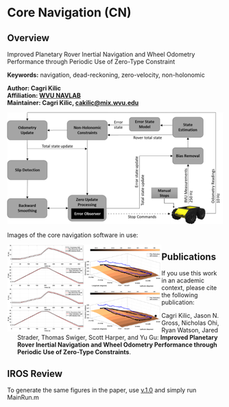 # Core Navigation (CN)

## Overview
Improved Planetary Rover Inertial Navigation and Wheel Odometry Performance through Periodic Use of Zero-Type Constraint

**Keywords:** navigation, dead-reckoning, zero-velocity, non-holonomic

**Author: Cagri Kilic<br />
Affiliation: [WVU NAVLAB](https://navigationlab.wvu.edu/)<br />
Maintainer: Cagri Kilic, cakilic@mix.wvu.edu**

<img alt="Architecture" src="core_navigation_demos/doc/architecturev2.jpg" width="700">

Images of the core navigation software in use:

<img alt="3D Covariance" src="core_navigation_demos/doc/covLong.jpg" align="left" width="180" >
<img alt="3D Elevation" src="core_navigation_demos/doc/adam2.jpg" align="left" width="180" >
<img alt="3D Covariance" src="core_navigation_demos/doc/covLong.jpg" align="left" width="180" >
<img alt="3D Elevation" src="core_navigation_demos/doc/adam2.jpg" align="left" width="180" >

## Publications

If you use this work in an academic context, please cite the following publication:

* Cagri Kilic, Jason N. Gross, Nicholas Ohi, Ryan Watson, Jared Strader, Thomas Swiger, Scott Harper, and Yu Gu: **Improved Planetary Rover Inertial Navigation and Wheel Odometry Performance through Periodic Use of Zero-Type Constraints**.

## IROS Review

To generate the same figures in the paper, use [v.1.0](https://github.com/wvu-navLab/CLN/tree/v1.0) and simply run MainRun.m
